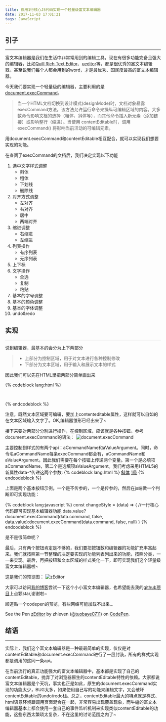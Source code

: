 ```yaml
---
title: 仅用1行核心JS代码实现一个轻量级富文本编辑器
date: 2017-11-03 17:01:21
tags: JavaScript
---
```


## 引子

***

富文本编辑器是我们在生活中非常常用到的编辑工具，现在有很多功能完备且强大的编辑器，比如[Quill Rich Text Editor](https://github.com/quilljs/quill)、[ueditor](http://ueditor.baidu.com/website/)等，都是很优秀的富文本编辑器。甚至说我们每个人都会用到的word，才是最优秀、国民度最高的富文本编辑器。

今天我们要实现一个轻量级的编辑器，主要利用的是[document.execCommand](https://developer.mozilla.org/zh-CN/docs/Web/API/Document/execCommand)。

> 当一个HTML文档切换到设计模式(designMode)时，文档对象暴露 execCommand方法，该方法允许运行命令来操纵可编辑区域的内容。大多数命令影响文档的选择（粗体，斜体等），而其他命令插入新元素（添加链接）或影响整行（缩进）。当使用 contentEditable时，调用 execCommand() 将影响当前活动的可编辑元素。

用document.execCommand和contentEditable相互配合，就可以实现我们想要实现的功能。

在查阅了execCommand的文档后，我们决定实现以下功能

1. 选中文字样式调整
    - 斜体
    - 粗体
    - 下划线
    - 删除线
2. 对齐方式调整
    - 左对齐
    - 右对齐
    - 居中
    - 两端对齐
3. 缩进调整
    - 右缩进
    - 左缩进
4. 列表操作
    - 有序列表
    - 无序列表
5. 上下标
6. 文字操作
    - 全选
    - 复制
    - 粘贴
7. 基本的字号调整
8. 基本的颜色调整
9. 基本的字体调整
10. undo&redo

## 实现

***

说到编辑器，最基本的会分为上下两部分
> - 上部分为控制区域，用于对文本进行各种控制修改
> - 下部分为文本区域，用于输入和展示文本的样式

因此我们可以先在HTML里把两部分简单画出来

{% codeblock lang:html %}
<div id="wrapper">
    <div id="control-area"></div>
    <div id="text-area" contenteditable></div>
</div>
{% endcodeblock %}

注意，既然文本区域要可编辑，要加上contenteditable属性，这样就可以自如的在文本区域输入文字了。OK,编辑器雏形已经出来了~

接下来要对两部分分别进行操作，在控制区域，应该就是各种按钮。参考document.execCommand的语法：
![document.execCommand](execCommand.png)

主要控制到样式的有两个api：aCommandName和aValueArgument。同时，命令名aCommandName每条execCommand都会有，aCommandName和aValueArgument。因此我们需要在每个按钮上传递两个变量。第一个是必填项aCommandName，第二个是选填项aValueArgument。我们考虑采用HTML5的新属性data-*传递这两个参数:
{% codeblock lang:html %}
    <!--调整为斜体-->
    <a href="#" data-command='italic' onclick="changeStyle(this.dataset)">斜体</a>
    <!--调整字号为1号-->
    <a href="#" data-command='fontSize' data-value="1" onclick="changeStyle(this.dataset)">1号</a>
{% endcodeblock %}

上面是两个基本按钮示例，一个是不传参的，一个是传参的，然后在js端做一个判断即可实现功能：

{% codeblock lang:javascript %}
    const changeStyle = (data) => {
        //一行核心代码即可实现基本编辑器功能
        data.value? document.execCommand(data.command, false, data.value):document.execCommand(data.command, false, null)
    }
{% endcodeblock %}

是不是很简单呢？

最后，只有两个按钮肯定是不够的，我们要把按钮数和编辑器的功能扩充丰富起来。我们就按照第一节整理的决定要实现的功能列表列出来的功能，按照分类，一一来实现。最后，再把按钮和文本区域的样式美化一下，即可实现我们这个轻量级富文本编辑器啦~

这是我们的预览图：
![zEditor](zEditor.png)

大家可以访问[我的博客](http://tuobaye.com/demo/zEditor/index)尝试一下这个小小富文本编辑器，也希望能去我的[github项目](https://github.com/tuobaye0711/zEditor)上点颗star,谢谢啦~

顺道贴一个codepen的预览，有些网络可能加载不出来...
<p data-height="744" data-theme-id="dark" data-slug-hash="LOZRaL" data-default-tab="html,result" data-user="tuobaye0711" data-embed-version="2" data-pen-title="zEditor" class="codepen">See the Pen <a href="https://codepen.io/tuobaye0711/pen/LOZRaL/">zEditor</a> by zhleven (<a href="https://codepen.io/tuobaye0711">@tuobaye0711</a>) on <a href="https://codepen.io">CodePen</a>.</p>
<script async src="https://production-assets.codepen.io/assets/embed/ei.js"></script>

## 结语

***

实际上，我们这个富文本编辑器是一种最最简单的实现，仅仅是对contentEditable和document.execCommand进行了一层封装，所有的样式实现都是调用的这同一条api。

在当前流行的真正功能强大的富文本编辑器中，基本都是实现了自己的contentEditable，抛弃了对浏览器原生的contentEditable特性的依赖。大家都说富文本编辑器是个天坑，事实也正是如此，原生的document.execCommand实现的功能太少，BUG太多，如果使用自己写的功能来编辑文字，又会破坏contentEditable的undo/redo栈。总之，contentEditable最大的特点就是样式、html语意环境跟调用页面混合在一起，非常容易出现覆盖现象，而牛逼的富文本编辑器基本上都会使用一套自己的事件监听机制来实现类似contentEditable的功能，这些东西太繁琐太复杂，不在这里的讨论范围之内了~